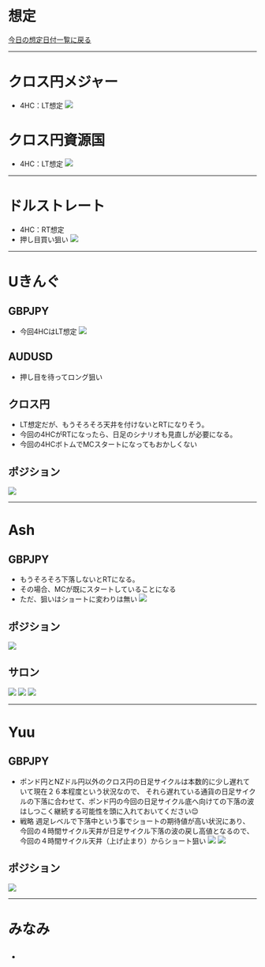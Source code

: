 # 想定
[今日の想定日付一覧に戻る](../../index.md)

---
# クロス円メジャー
- 4HC：LT想定
![](img/2023-01-10-19-17-46.png)

# クロス円資源国
- 4HC：LT想定
![](img/2023-01-10-19-18-35.png)

---
# ドルストレート
- 4HC：RT想定
- 押し目買い狙い
![](img/2023-01-10-19-19-21.png)

---
# Uきんぐ
## GBPJPY
- 今回4HCはLT想定
![](img/2023-01-10-19-30-45.png)

## AUDUSD
- 押し目を待ってロング狙い

## クロス円
- LT想定だが、もうそろそろ天井を付けないとRTになりそう。
- 今回の4HCがRTになったら、日足のシナリオも見直しが必要になる。
- 今回の4HCボトムでMCスタートになってもおかしくない

## ポジション
![](img/2023-01-10-19-31-19.png)

---
# Ash
## GBPJPY
- もうそろそろ下落しないとRTになる。
- その場合、MCが既にスタートしていることになる
- ただ、狙いはショートに変わりは無い
![](img/2023-01-10-20-31-29.png)

## ポジション
![](img/2023-01-10-20-31-41.png)

## サロン
![](img/2023-01-10-20-40-10.png)
![](img/2023-01-10-20-40-27.png)
![](img/2023-01-11-18-03-55.png)

---
# Yuu
## GBPJPY
- ポンド円とNZドル円以外のクロス円の日足サイクルは本数的に少し遅れていて現在２６本程度という状況なので、
  それら遅れている通貨の日足サイクルの下落に合わせて、ポンド円の今回の日足サイクル底へ向けての下落の波はしつこく継続する可能性を頭に入れておいてください😌
- 戦略
  週足レベルで下落中という事でショートの期待値が高い状況にあり、
  今回の４時間サイクル天井が日足サイクル下落の波の戻し高値となるので、今回の４時間サイクル天井（上げ止まり）からショート狙い
![](img/2023-01-10-20-35-30.png)
![](img/2023-01-10-20-35-52.png)

## ポジション
![](img/2023-01-10-20-37-21.png)

---
# みなみ
## 
- 



